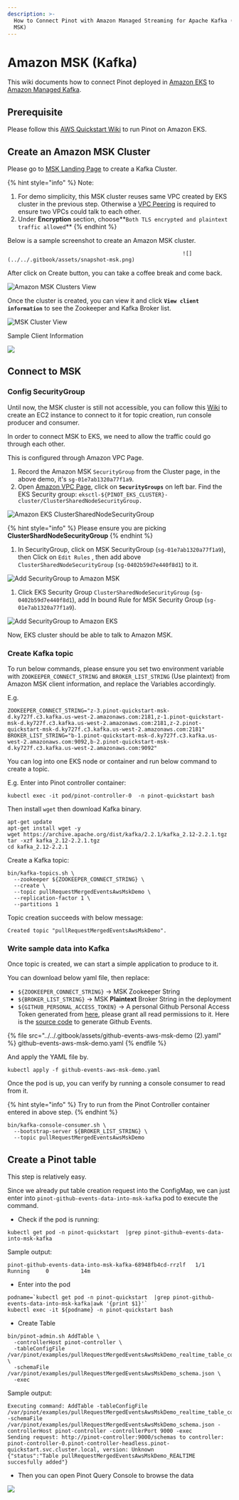 ```yaml
---
description: >-
  How to Connect Pinot with Amazon Managed Streaming for Apache Kafka (Amazon
  MSK)
---
```


# Amazon MSK (Kafka)

This wiki documents how to connect Pinot deployed in [Amazon EKS](https://us-west-2.console.aws.amazon.com/eks/home) to [Amazon Managed Kafka](https://aws.amazon.com/msk/).

## Prerequisite

Please follow this [AWS Quickstart Wiki](https://docs.pinot.apache.org/getting-started/quickstart/aws-quickstart) to run Pinot on Amazon EKS.

## Create an Amazon MSK Cluster

Please go to [MSK Landing Page](https://us-west-2.console.aws.amazon.com/msk/home) to create a Kafka Cluster.

{% hint style="info" %}
Note:

1. For demo simplicity, this MSK cluster reuses same VPC created by EKS cluster in the previous step. Otherwise a [VPC Peering](https://docs.aws.amazon.com/vpc/latest/peering/what-is-vpc-peering.html) is required to ensure two VPCs could talk to each other.
2. Under **Encryption** section, choose\*\*`Both TLS encrypted and plaintext traffic allowed`\*\*
{% endhint %}

Below is a sample screenshot to create an Amazon MSK cluster.

```
                                                       ![](../../.gitbook/assets/snapshot-msk.png)
```

After click on Create button, you can take a coffee break and come back.

![Amazon MSK Clusters View](<../../.gitbook/assets/image (3) (1).png>)

Once the cluster is created, you can view it and click **`View client information`** to see the Zookeeper and Kafka Broker list.

![MSK Cluster View](<../../.gitbook/assets/image (34).png>)

Sample Client Information

![](<../../.gitbook/assets/image (13).png>)

## Connect to MSK

### Config SecurityGroup

Until now, the MSK cluster is still not accessible, you can follow this [Wiki](https://docs.aws.amazon.com/msk/latest/developerguide/create-client-machine.html) to create an EC2 instance to connect to it for topic creation, run console producer and consumer.

In order to connect MSK to EKS, we need to allow the traffic could go through each other.

This is configured through Amazon VPC Page.

1. Record the Amazon MSK `SecurityGroup` from the Cluster page, in the above demo, it's `sg-01e7ab1320a77f1a9`.
2. Open [Amazon VPC Page](https://us-west-2.console.aws.amazon.com/vpc/home), click on **`SecurityGroups`** on left bar. Find the EKS Security group: `eksctl-${PINOT_EKS_CLUSTER}-cluster/ClusterSharedNodeSecurityGroup.`

![Amazon EKS ClusterSharedNodeSecurityGroup](<../../.gitbook/assets/image (9) (2) (2) (2) (2) (2).png>)

{% hint style="info" %}
Please ensure you are picking **ClusterShardNodeSecurityGroup**
{% endhint %}

1. In SecurityGroup, click on MSK SecurityGroup (`sg-01e7ab1320a77f1a9`), then Click on `Edit Rules` , then add above `ClusterSharedNodeSecurityGroup` (`sg-0402b59d7e440f8d1`) to it.

![Add SecurityGroup to Amazon MSK](<../../.gitbook/assets/image (33).png>)

1. Click EKS Security Group `ClusterSharedNodeSecurityGroup` (`sg-0402b59d7e440f8d1`), add In bound Rule for MSK Security Group (`sg-01e7ab1320a77f1a9`).

![Add SecurityGroup to Amazon EKS](<../../.gitbook/assets/image (30).png>)

Now, EKS cluster should be able to talk to Amazon MSK.

### Create Kafka topic

To run below commands, please ensure you set two environment variable with `ZOOKEEPER_CONNECT_STRING` and `BROKER_LIST_STRING` (Use plaintext) from Amazon MSK client information, and replace the Variables accordingly.

E.g.

```
ZOOKEEPER_CONNECT_STRING="z-3.pinot-quickstart-msk-d.ky727f.c3.kafka.us-west-2.amazonaws.com:2181,z-1.pinot-quickstart-msk-d.ky727f.c3.kafka.us-west-2.amazonaws.com:2181,z-2.pinot-quickstart-msk-d.ky727f.c3.kafka.us-west-2.amazonaws.com:2181"
BROKER_LIST_STRING="b-1.pinot-quickstart-msk-d.ky727f.c3.kafka.us-west-2.amazonaws.com:9092,b-2.pinot-quickstart-msk-d.ky727f.c3.kafka.us-west-2.amazonaws.com:9092"
```

You can log into one EKS node or container and run below command to create a topic.

E.g. Enter into Pinot controller container:

```
kubectl exec -it pod/pinot-controller-0  -n pinot-quickstart bash
```

Then install `wget` then download Kafka binary.

```
apt-get update
apt-get install wget -y
wget https://archive.apache.org/dist/kafka/2.2.1/kafka_2.12-2.2.1.tgz
tar -xzf kafka_2.12-2.2.1.tgz
cd kafka_2.12-2.2.1
```

Create a Kafka topic:

```
bin/kafka-topics.sh \
  --zookeeper ${ZOOKEEPER_CONNECT_STRING} \
  --create \
  --topic pullRequestMergedEventsAwsMskDemo \
  --replication-factor 1 \
  --partitions 1
```

Topic creation succeeds with below message:

```
Created topic "pullRequestMergedEventsAwsMskDemo".
```

### Write sample data into Kafka

Once topic is created, we can start a simple application to produce to it.

You can download below yaml file, then replace:

* `${ZOOKEEPER_CONNECT_STRING}` -> MSK Zookeeper String
* `${BROKER_LIST_STRING}` -> MSK **Plaintext** Broker String in the deployment
* `${GITHUB_PERSONAL_ACCESS_TOKEN}` -> A personal Github Personal Access Token generated from [here](https://github.com/settings/tokens), please grant all read permissions to it. Here is the [source code](https://github.com/apache/pinot/commit/1baede8e760d593fcd539d61a147185816c44fc9) to generate Github Events.

{% file src="../../.gitbook/assets/github-events-aws-msk-demo (2).yaml" %}
github-events-aws-msk-demo.yaml
{% endfile %}

And apply the YAML file by.

```
kubectl apply -f github-events-aws-msk-demo.yaml
```

Once the pod is up, you can verify by running a console consumer to read from it.

{% hint style="info" %}
Try to run from the Pinot Controller container entered in above step.
{% endhint %}

```
bin/kafka-console-consumer.sh \
  --bootstrap-server ${BROKER_LIST_STRING} \
  --topic pullRequestMergedEventsAwsMskDemo
```

## Create a Pinot table

This step is relatively easy.

Since we already put table creation request into the ConfigMap, we can just enter into `pinot-github-events-data-into-msk-kafka` pod to execute the command.

* Check if the pod is running:

```
kubectl get pod -n pinot-quickstart  |grep pinot-github-events-data-into-msk-kafka
```

Sample output:

```
pinot-github-events-data-into-msk-kafka-68948fb4cd-rrzlf   1/1     Running     0          14m
```

* Enter into the pod

```
podname=`kubectl get pod -n pinot-quickstart  |grep pinot-github-events-data-into-msk-kafka|awk '{print $1}'`
kubectl exec -it ${podname} -n pinot-quickstart bash
```

* Create Table

```
bin/pinot-admin.sh AddTable \
  -controllerHost pinot-controller \
  -tableConfigFile /var/pinot/examples/pullRequestMergedEventsAwsMskDemo_realtime_table_config.json \
  -schemaFile /var/pinot/examples/pullRequestMergedEventsAwsMskDemo_schema.json \
  -exec
```

Sample output:

```
Executing command: AddTable -tableConfigFile /var/pinot/examples/pullRequestMergedEventsAwsMskDemo_realtime_table_config.json -schemaFile /var/pinot/examples/pullRequestMergedEventsAwsMskDemo_schema.json -controllerHost pinot-controller -controllerPort 9000 -exec
Sending request: http://pinot-controller:9000/schemas to controller: pinot-controller-0.pinot-controller-headless.pinot-quickstart.svc.cluster.local, version: Unknown
{"status":"Table pullRequestMergedEventsAwsMskDemo_REALTIME succesfully added"}
```

* Then you can open Pinot Query Console to browse the data

![](<../../.gitbook/assets/image (29).png>)
